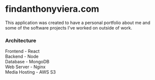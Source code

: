 # findanthonyviera.com

This application was created to have a personal portfolio about me and some of the software projects I've worked on outside of work.

### Architecture

Frontend - React \
Backend - Node \
Database - MongoDB \
Web Server - Nginx \
Media Hosting - AWS S3

